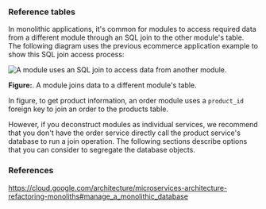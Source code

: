 ### Reference tables
In monolithic applications, it's common for modules to access required data from a different module through an SQL join to the other module's table. The following diagram uses the previous ecommerce application example to show this SQL join access process:

![A module uses an SQL join to access data from another module.](https://cloud.google.com/static/architecture/images/microservices-architecture-refactoring-monoliths-sql-join-process.svg)

**Figure:**. A module joins data to a different module's table.

In figure, to get product information, an order module uses a `product_id` foreign key to join an order to the products table.

However, if you deconstruct modules as individual services, we recommend that you don't have the order service directly call the product service's database to run a join operation. The following sections describe options that you can consider to segregate the database objects.
### References
https://cloud.google.com/architecture/microservices-architecture-refactoring-monoliths#manage_a_monolithic_database